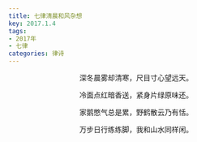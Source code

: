 ```yaml
---
title: 七律清晨和风杂想
key: 2017.1.4
tags: 
- 2017年 
- 七律
categories: 律诗
---
```


<p align="center">深冬晨雾却清寒，尺目寸心望远天。
</p>
<p align="center">冷面点红暗香送，紧身片绿原味还。
</p>
<p align="center">家鹅憋气总是累，野鹤散云乃有恬。
</p>
<p align="center">万步日行练练脚，我和山水同样闲。
</p>
